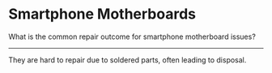 # Smartphone Motherboards

What is the common repair outcome for smartphone motherboard issues?

---

They are hard to repair due to soldered parts, often leading to disposal.